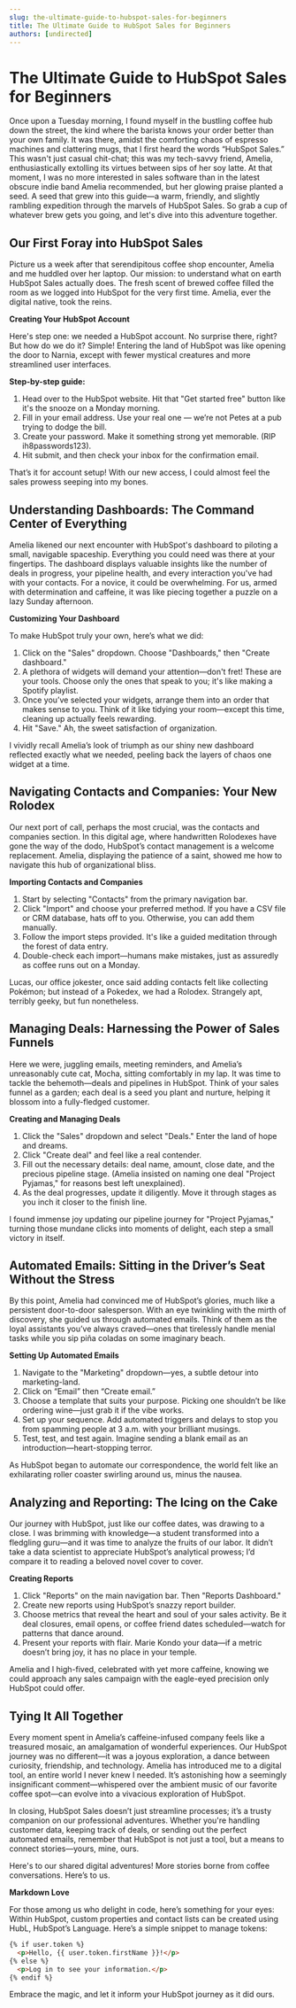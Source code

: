 ```yaml
---
slug: the-ultimate-guide-to-hubspot-sales-for-beginners
title: The Ultimate Guide to HubSpot Sales for Beginners
authors: [undirected]
---
```


# The Ultimate Guide to HubSpot Sales for Beginners

Once upon a Tuesday morning, I found myself in the bustling coffee hub down the street, the kind where the barista knows your order better than your own family. It was there, amidst the comforting chaos of espresso machines and clattering mugs, that I first heard the words “HubSpot Sales.” This wasn't just casual chit-chat; this was my tech-savvy friend, Amelia, enthusiastically extolling its virtues between sips of her soy latte. At that moment, I was no more interested in sales software than in the latest obscure indie band Amelia recommended, but her glowing praise planted a seed. A seed that grew into this guide—a warm, friendly, and slightly rambling expedition through the marvels of HubSpot Sales. So grab a cup of whatever brew gets you going, and let's dive into this adventure together.

## Our First Foray into HubSpot Sales

Picture us a week after that serendipitous coffee shop encounter, Amelia and me huddled over her laptop. Our mission: to understand what on earth HubSpot Sales actually does. The fresh scent of brewed coffee filled the room as we logged into HubSpot for the very first time. Amelia, ever the digital native, took the reins. 

**Creating Your HubSpot Account**

Here's step one: we needed a HubSpot account. No surprise there, right? But how do we do it? Simple! Entering the land of HubSpot was like opening the door to Narnia, except with fewer mystical creatures and more streamlined user interfaces. 

**Step-by-step guide:**

1. Head over to the HubSpot website. Hit that "Get started free" button like it's the snooze on a Monday morning.
2. Fill in your email address. Use your real one — we’re not Petes at a pub trying to dodge the bill.
3. Create your password. Make it something strong yet memorable. (RIP ih8passwords123).
4. Hit submit, and then check your inbox for the confirmation email.

That’s it for account setup! With our new access, I could almost feel the sales prowess seeping into my bones.

## Understanding Dashboards: The Command Center of Everything

Amelia likened our next encounter with HubSpot's dashboard to piloting a small, navigable spaceship. Everything you could need was there at your fingertips. The dashboard displays valuable insights like the number of deals in progress, your pipeline health, and every interaction you've had with your contacts. For a novice, it could be overwhelming. For us, armed with determination and caffeine, it was like piecing together a puzzle on a lazy Sunday afternoon.

**Customizing Your Dashboard**

To make HubSpot truly your own, here’s what we did:

1. Click on the "Sales" dropdown. Choose "Dashboards," then "Create dashboard."
2. A plethora of widgets will demand your attention—don't fret! These are your tools. Choose only the ones that speak to you; it's like making a Spotify playlist.
3. Once you’ve selected your widgets, arrange them into an order that makes sense to you. Think of it like tidying your room—except this time, cleaning up actually feels rewarding.
4. Hit "Save." Ah, the sweet satisfaction of organization.

I vividly recall Amelia’s look of triumph as our shiny new dashboard reflected exactly what we needed, peeling back the layers of chaos one widget at a time.

## Navigating Contacts and Companies: Your New Rolodex

Our next port of call, perhaps the most crucial, was the contacts and companies section. In this digital age, where handwritten Rolodexes have gone the way of the dodo, HubSpot’s contact management is a welcome replacement. Amelia, displaying the patience of a saint, showed me how to navigate this hub of organizational bliss.

**Importing Contacts and Companies**

1. Start by selecting "Contacts" from the primary navigation bar. 
2. Click "Import" and choose your preferred method. If you have a CSV file or CRM database, hats off to you. Otherwise, you can add them manually.
3. Follow the import steps provided. It's like a guided meditation through the forest of data entry.
4. Double-check each import—humans make mistakes, just as assuredly as coffee runs out on a Monday.

Lucas, our office jokester, once said adding contacts felt like collecting Pokémon; but instead of a Pokedex, we had a Rolodex. Strangely apt, terribly geeky, but fun nonetheless.

## Managing Deals: Harnessing the Power of Sales Funnels

Here we were, juggling emails, meeting reminders, and Amelia’s unreasonably cute cat, Mocha, sitting comfortably in my lap. It was time to tackle the behemoth—deals and pipelines in HubSpot. Think of your sales funnel as a garden; each deal is a seed you plant and nurture, helping it blossom into a fully-fledged customer.

**Creating and Managing Deals**

1. Click the "Sales" dropdown and select "Deals." Enter the land of hope and dreams.
2. Click "Create deal" and feel like a real contender.
3. Fill out the necessary details: deal name, amount, close date, and the precious pipeline stage. (Amelia insisted on naming one deal "Project Pyjamas," for reasons best left unexplained).
4. As the deal progresses, update it diligently. Move it through stages as you inch it closer to the finish line.

I found immense joy updating our pipeline journey for "Project Pyjamas," turning those mundane clicks into moments of delight, each step a small victory in itself.

## Automated Emails: Sitting in the Driver’s Seat Without the Stress

By this point, Amelia had convinced me of HubSpot’s glories, much like a persistent door-to-door salesperson. With an eye twinkling with the mirth of discovery, she guided us through automated emails. Think of them as the loyal assistants you’ve always craved—ones that tirelessly handle menial tasks while you sip piña coladas on some imaginary beach.

**Setting Up Automated Emails**

1. Navigate to the "Marketing" dropdown—yes, a subtle detour into marketing-land.
2. Click on “Email” then “Create email.”
3. Choose a template that suits your purpose. Picking one shouldn’t be like ordering wine—just grab it if the vibe works.
4. Set up your sequence. Add automated triggers and delays to stop you from spamming people at 3 a.m. with your brilliant musings.
5. Test, test, and test again. Imagine sending a blank email as an introduction—heart-stopping terror.

As HubSpot began to automate our correspondence, the world felt like an exhilarating roller coaster swirling around us, minus the nausea.

## Analyzing and Reporting: The Icing on the Cake

Our journey with HubSpot, just like our coffee dates, was drawing to a close. I was brimming with knowledge—a student transformed into a fledgling guru—and it was time to analyze the fruits of our labor. It didn’t take a data scientist to appreciate HubSpot’s analytical prowess; I’d compare it to reading a beloved novel cover to cover.

**Creating Reports**

1. Click "Reports" on the main navigation bar. Then "Reports Dashboard."
2. Create new reports using HubSpot’s snazzy report builder.
3. Choose metrics that reveal the heart and soul of your sales activity. Be it deal closures, email opens, or coffee friend dates scheduled—watch for patterns that dance around.
4. Present your reports with flair. Marie Kondo your data—if a metric doesn’t bring joy, it has no place in your temple.

Amelia and I high-fived, celebrated with yet more caffeine, knowing we could approach any sales campaign with the eagle-eyed precision only HubSpot could offer.

## Tying It All Together

Every moment spent in Amelia’s caffeine-infused company feels like a treasured mosaic, an amalgamation of wonderful experiences. Our HubSpot journey was no different—it was a joyous exploration, a dance between curiosity, friendship, and technology. Amelia has introduced me to a digital tool, an entire world I never knew I needed. It’s astonishing how a seemingly insignificant comment—whispered over the ambient music of our favorite coffee spot—can evolve into a vivacious exploration of HubSpot.

In closing, HubSpot Sales doesn’t just streamline processes; it’s a trusty companion on our professional adventures. Whether you're handling customer data, keeping track of deals, or sending out the perfect automated emails, remember that HubSpot is not just a tool, but a means to connect stories—yours, mine, ours.

Here's to our shared digital adventures! More stories borne from coffee conversations. Here’s to us.

**Markdown Love**

For those among us who delight in code, here’s something for your eyes: Within HubSpot, custom properties and contact lists can be created using HubL, HubSpot’s Language. Here’s a simple snippet to manage tokens:

```html
{% if user.token %}
  <p>Hello, {{ user.token.firstName }}!</p>
{% else %}
  <p>Log in to see your information.</p>
{% endif %}
```

Embrace the magic, and let it inform your HubSpot journey as it did ours.
